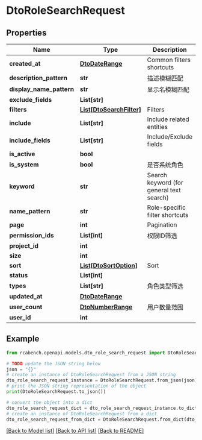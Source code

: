 # DtoRoleSearchRequest


## Properties

Name | Type | Description | Notes
------------ | ------------- | ------------- | -------------
**created_at** | [**DtoDateRange**](DtoDateRange.md) | Common filters shortcuts | [optional] 
**description_pattern** | **str** | 描述模糊匹配 | [optional] 
**display_name_pattern** | **str** | 显示名模糊匹配 | [optional] 
**exclude_fields** | **List[str]** |  | [optional] 
**filters** | [**List[DtoSearchFilter]**](DtoSearchFilter.md) | Filters | [optional] 
**include** | **List[str]** | Include related entities | [optional] 
**include_fields** | **List[str]** | Include/Exclude fields | [optional] 
**is_active** | **bool** |  | [optional] 
**is_system** | **bool** | 是否系统角色 | [optional] 
**keyword** | **str** | Search keyword (for general text search) | [optional] 
**name_pattern** | **str** | Role-specific filter shortcuts | [optional] 
**page** | **int** | Pagination | [optional] 
**permission_ids** | **List[int]** | 权限ID筛选 | [optional] 
**project_id** | **int** |  | [optional] 
**size** | **int** |  | [optional] 
**sort** | [**List[DtoSortOption]**](DtoSortOption.md) | Sort | [optional] 
**status** | **List[int]** |  | [optional] 
**types** | **List[str]** | 角色类型筛选 | [optional] 
**updated_at** | [**DtoDateRange**](DtoDateRange.md) |  | [optional] 
**user_count** | [**DtoNumberRange**](DtoNumberRange.md) | 用户数量范围 | [optional] 
**user_id** | **int** |  | [optional] 

## Example

```python
from rcabench.openapi.models.dto_role_search_request import DtoRoleSearchRequest

# TODO update the JSON string below
json = "{}"
# create an instance of DtoRoleSearchRequest from a JSON string
dto_role_search_request_instance = DtoRoleSearchRequest.from_json(json)
# print the JSON string representation of the object
print(DtoRoleSearchRequest.to_json())

# convert the object into a dict
dto_role_search_request_dict = dto_role_search_request_instance.to_dict()
# create an instance of DtoRoleSearchRequest from a dict
dto_role_search_request_from_dict = DtoRoleSearchRequest.from_dict(dto_role_search_request_dict)
```
[[Back to Model list]](../README.md#documentation-for-models) [[Back to API list]](../README.md#documentation-for-api-endpoints) [[Back to README]](../README.md)


